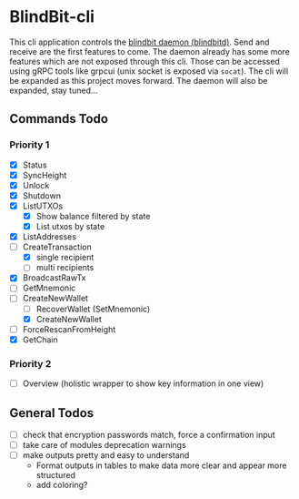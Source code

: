 # BlindBit-cli

This cli application controls the [blindbit daemon (blindbitd)](https://github.com/setavenger/blindbitd). Send and
receive are the first features to come.
The daemon already has some more features which are not exposed through this cli. Those can be accessed using gRPC tools
like grpcui (unix socket is exposed via `socat`). The cli will be expanded as this project moves forward.
The daemon will also be expanded, stay tuned...

## Commands Todo

### Priority 1

- [x] Status
- [x] SyncHeight
- [x] Unlock
- [x] Shutdown
- [x] ListUTXOs
    - [x] Show balance filtered by state
    - [x] List utxos by state
- [x] ListAddresses
- [ ] CreateTransaction
    - [x] single recipient
    - [ ] multi recipients
- [x] BroadcastRawTx
- [ ] GetMnemonic
- [ ] CreateNewWallet
    - [ ] RecoverWallet (SetMnemonic)
    - [x] CreateNewWallet
- [ ] ForceRescanFromHeight
- [x] GetChain

### Priority 2

- [ ] Overview (holistic wrapper to show key information in one view)

## General Todos

- [ ] check that encryption passwords match, force a confirmation input
- [ ] take care of modules deprecation warnings
- [ ] make outputs pretty and easy to understand
    - Format outputs in tables to make data more clear and appear more structured
    - add coloring?